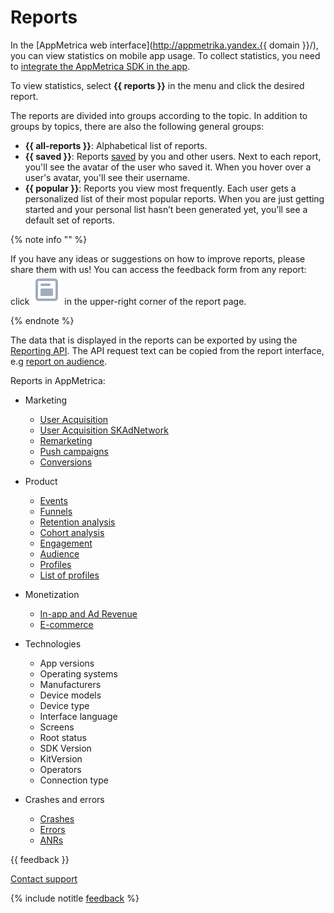 # Reports

In the [AppMetrica web interface](http://appmetrika.yandex.{{ domain }}/), you can view statistics on mobile app usage. To collect statistics, you need to [integrate the AppMetrica SDK in the app](../common/quick-start.md).

To view statistics, select **{{ reports }}** in the menu and click the desired report.

The reports are divided into groups according to the topic. In addition to groups by topics, there are also the following general groups:

- **{{ all-reports }}**: Alphabetical list of reports.
- **{{ saved }}**: Reports [saved](save-reports.md) by you and other users. Next to each report, you'll see the avatar of the user who saved it. When you hover over a user's avatar, you'll see their username.
- **{{ popular }}**: Reports you view most frequently. Each user gets a personalized list of their most popular reports. When you are just getting started and your personal list hasn’t been generated yet, you’ll see a default set of reports.

{% note info "" %}

If you have any ideas or suggestions on how to improve reports, please share them with us! You can access the feedback form from any report: click ![](../../_images/icon-feedback.svg) in the upper-right corner of the report page.

{% endnote %}

The data that is displayed in the reports can be exported by using the [Reporting API](../mobile-api/api_v1/intro.md). The API request text can be copied from the report interface, e.g [report on audience](audience-report.md).

Reports in AppMetrica:

- Marketing

  - [User Acquisition](user-acquisition-report.md)
  - [User Acquisition SKAdNetwork](user-acquisition-skadnetwork.md)
  - [Remarketing](remarketing-report.md)
  - [Push campaigns](push-campaign.md)
  - [Conversions](conversions-report.md)

- Product

  - [Events](events-report.md)
  - [Funnels](funnels-report.md)
  - [Retention analysis](retention-report.md)
  - [Cohort analysis](cohort-report.md)
  - [Engagement](engagement-report.md)
  - [Audience](audience-report.md)
  - [Profiles](profile-report.md)
  - [List of profiles](profile-list.md)

- Monetization

  - [In-app and Ad Revenue](revenue-report.md)
  - [E-commerce](ecommerce-report.md)

- Technologies

  - App versions
  - Operating systems
  - Manufacturers
  - Device models
  - Device type
  - Interface language
  - Screens
  - Root status
  - SDK Version
  - KitVersion
  - Operators
  - Connection type

- Crashes and errors

  - [Crashes](crashes-and-errors.md)
  - [Errors](crashes-and-errors.md)
  - [ANRs](anr.md)

{{ feedback }}

<a href="../troubleshooting/feedback-new.html">
  <span class="button">Contact support</span>
</a>

{% include notitle [feedback](../_includes/feedback-button.md) %}
